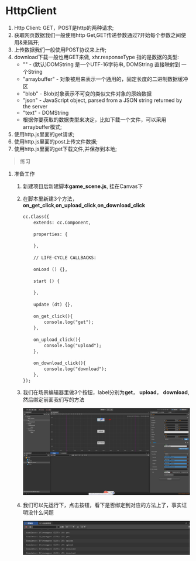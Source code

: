# HttpClient

1. Http Client: GET，POST是http的两种请求;
2. 获取网页数据我们一般使用http Get,GET传递参数通过?开始每个参数之间使用&来隔开;
3. 上传数据我们一般使用POST协议来上传;
4. download下载一般也用GET来做, xhr.responseType 指的是数据的类型:
    * "" -  (默认)DOMString 是一个UTF-16字符串, DOMString 直接映射到 一个String
    * "arraybuffer" -  对象被用来表示一个通用的，固定长度的二进制数据缓冲区
    * "blob" -  Blob对象表示不可变的类似文件对象的原始数据
    * "json" -  JavaScript object, parsed from a JSON string returned by the server
    * "text" -  DOMString
    * 根据你要获取的数据类型来决定，比如下载一个文件，可以采用arraybuffer模式;
5. 使用http.js里面的get请求;
6. 使用http.js里面的post上传文件数据;
7. 使用http.js里面的get下载文件,并保存到本地;

> 练习
1. 准备工作
    1. 新建项目后新建脚本**game_scene.js**, 挂在Canvas下
    2. 在脚本里新建3个方法，**on_get_click**,**on_upload_click**,**on_download_click**
        ```
        cc.Class({
            extends: cc.Component,
        
            properties: {
        
            },
        
            // LIFE-CYCLE CALLBACKS:
        
            onLoad () {},
        
            start () {
        
            },
        
            update (dt) {},
        
            on_get_click(){
                console.log("get");
            },
        
            on_upload_click(){
                console.log("upload");
            },
        
            on_download_click(){
                console.log("download");
            },
        });
        ```
    3. 我们在场景编辑器里做3个按钮，label分别为**get**， **upload**， **download**,然后绑定前面我们写的方法
    
        ![](./images/做三个按钮并绑定方法.jpg) 
        
    4. 我们可以先运行下，点击按钮，看下是否绑定到对应的方法上了，事实证明没什么问题
    
        ![](./images/看控制台打印消息.jpg)       

    

